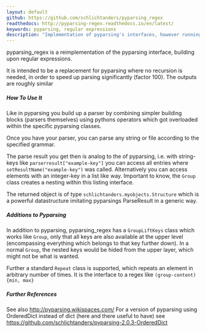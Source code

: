 ```yaml
---
layout: default
github: https://github.com/schlichtanders/pyparsing_regex
readthedocs: http://pyparsing-regex.readthedocs.io/en/latest/
keywords: pyparsing, regular expressions
description: "Implementation of pyparsing's interfaces, however running on regular expressions."
---
```


pyparsing_regex is a reimplementation of the pyparsing interface, building upon regular expressions.

It is intended to be a replacement for pyparsing where no recursion is needed, in order to speed up parsing
significantly (factor 100). The outputs are roughly similar


##### How To Use It
Like in pyparsing you build up a parser by combining simpler building blocks (parsers themselves)
using pythons operators which got overloaded within the specific pyparsing classes.

Once you have your parser, you can parse any string or file according to the specified grammar.

The parse result you get then is analog to the of pyparsing, i.e. with string-keys like ``parserresult["example-key"]`` you can access
all entries where ``setResultName("example-key")`` was called.
Alternatively you can access elements with an integer-key in a list like way.
Important to know, the ``Group`` class creates a nesting within this listing interface.

The returned object is of type ``schlichtanders.myobjects.Structure`` which is a powerful datastructure imitating
pyparsings ParseResult in a generic way.


##### Additions to Pyparsing
In addition to pyparsing, pyparsing_regex has a ``GroupLiftKeys`` class which works like ``Group``, only that all keys
are also available at the upper level (encompassing everything which belongs to that key further down). In a normal
``Group``, the nested keys would be hided from the upper layer, which might not be what is wanted.

Further a standard ``Repeat`` class is supported, which repeats an element in arbitrary number of times. It
is the interface to a regex like ``(group-content){min, max}``


##### Further References
See also  http://pyparsing.wikispaces.com/
For a version of pyparsing using OrderedDict instead of dict (here and there useful to have) see https://github.com/schlichtanders/pyparsing-2.0.3-OrderedDict
